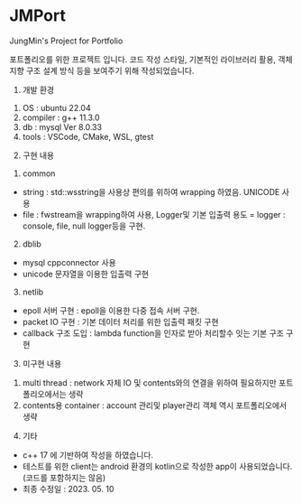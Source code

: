 # JMPort
JungMin's Project for Portfolio

포트폴리오를 위한 프로젝트 입니다. 
코드 작성 스타일, 기본적인 라이브러리 활용, 객체지향 구조 설계 방식 등을 보여주기 위해 작성되었습니다. 

1. 개발 환경
1) OS : ubuntu 22.04
2) compiler : g++ 11.3.0
3) db : mysql Ver 8.0.33 
4) tools : VSCode, CMake, WSL, gtest

2. 구현 내용
1) common 
- string : std::wsstring을 사용상 편의를 위하여 wrapping 하였음. UNICODE 사용
- file : fwstream을 wrapping하여 사용, Logger및 기본 입출력 용도
= logger : console, file, null logger등을 구현. 

2) dblib
- mysql cppconnector 사용
- unicode 문자열을 이용한 입출력 구현

3) netlib
- epoll 서버 구현 : epoll을 이용한 다중 접속 서버 구현. 
- packet IO 구현 : 기본 데이터 처리를 위한 입출력 패킷 구현
- callback 구조 도입 : lambda function을 인자로 받아 처리할수 잇는 기본 구조 구현

3. 미구현 내용
1) multi thread : network 자체 IO 및 contents와의 연결을 위하여 필요하지만 포트폴리오에서는 생략 
2) contents용 container : account 관리및 player관리 객체 역시 포트폴리오에서 생략 

4. 기타 
- c++ 17 에 기반하여 작성을 하였습니다. 
- 테스트를 위한 client는 android 환경의 kotlin으로 작성한 app이 사용되었습니다. (코드를 포함하지는 않음) 
- 최종 수정일 : 2023. 05. 10

